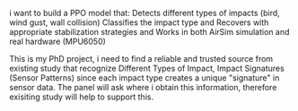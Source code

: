 i want to build a PPO model that:
Detects different types of impacts (bird, wind gust, wall collision)
Classifies the impact type and Recovers with appropriate stabilization strategies
and Works in both AirSim simulation and real hardware (MPU6050)


This is my PhD project, i need to find a reliable and trusted source from existing study that
recognize Different Types of Impact, Impact Signatures (Sensor Patterns) since each impact type creates a unique "signature" in sensor data.
The panel will ask where i obtain this information, therefore exisiting study will help to support this.
